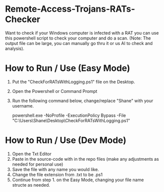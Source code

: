 # Remote-Access-Trojans-RATs-Checker
Want to check if your Windows computer is infected with a RAT you can use this powershell script to check your computer and do a scan. (Note: The output file can be large, you can manually go thru it or us AI to check and analysis).

# How to Run / Use (Easy Mode)
1. Put the "CheckForRATsWithLogging.ps1" file on the Desktop.
2. Open the Powershell or Command Prompt
3. Run the following command below, change/replace "Shane" with your username.

   powershell.exe -NoProfile -ExecutionPolicy Bypass -File "C:\Users\Shane\Desktop\CheckForRATsWithLogging.ps1"


# How to Run / Use (Dev Mode)
1. Open the Txt Editor
2. Paste in the source-code with in the repo files (make any adjustments as needed for personal use)
3. Save the file with any name you would like.
4. Change the file extension from .txt to be .ps1
5. Continue from step 1. on the Easy Mode, changing your file name structe as needed. 
